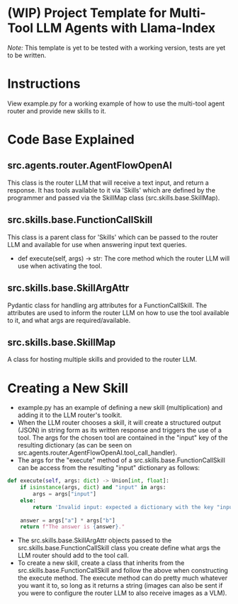 # (WIP) Project Template for Multi-Tool LLM Agents with Llama-Index

*Note:* This template is yet to be tested with a working version, tests are yet to be written.

# Instructions
View example.py for a working example of how to use the multi-tool agent router and provide new skills to it.

# Code Base Explained
## src.agents.router.AgentFlowOpenAI
This class is the router LLM that will receive a text input, and return a response. It has tools available to it via 'Skills' which are defined by the programmer and passed via the SkillMap class (src.skills.base.SkillMap).
## src.skills.base.FunctionCallSkill
This class is a parent class for 'Skills' which can be passed to the router LLM and available for use when answering input text queries. 
- def execute(self, args) -> str: The core method which the router LLM will use when activating the tool.
## src.skills.base.SkillArgAttr
Pydantic class for handling arg attributes for a FunctionCallSkill. The attributes are used to inform the router LLM on how to use the tool available to it, and what args are required/available.
## src.skills.base.SkillMap
A class for hosting multiple skills and provided to the router LLM.

# Creating a New Skill
- example.py has an example of defining a new skill (multiplication) and adding it to the LLM router's toolkit.
- When the LLM router chooses a skill, it will create a structured output (JSON) in string form as its written response and triggers the use of a tool. The args for the chosen tool are contained in the "input" key of the resulting dictionary (as can be seen on src.agents.router.AgentFlowOpenAI.tool_call_handler).
- The args for the "execute" method of a src.skills.base.FunctionCallSkill can be access from the resulting "input" dictionary as follows:
```python
def execute(self, args: dict) -> Union[int, float]:
    if isinstance(args, dict) and "input" in args:
        args = args["input"]
    else:
        return 'Invalid input: expected a dictionary with the key "input" that\'s value is a dictionary.'
    
    answer = args["a"] * args["b"]
    return f"The answer is {answer}."
```
- The src.skills.base.SkillArgAttr objects passed to the src.skills.base.FunctionCallSkill class you create define what args the LLM router should add to the tool call.
- To create a new skill, create a class that inherits from the src.skills.base.FunctionCallSkill and follow the above when constructing the execute method. The execute method can do pretty much whatever you want it to, so long as it returns a string (images can also be sent if you were to configure the router LLM to also receive images as a VLM).
